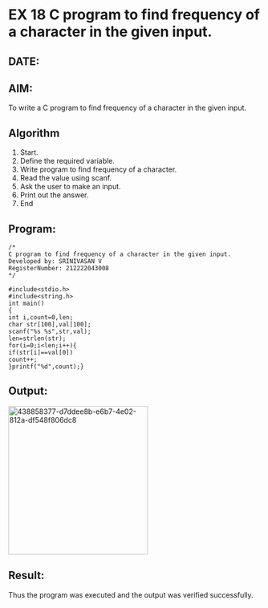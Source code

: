 # EX 18 C program to find frequency of a character in the given input.
## DATE:
## AIM:
To write a C program to find frequency of a character in the given input.

## Algorithm
1. Start.
2. Define the required variable.
3. Write program to find frequency of a character.
4. Read the value using scanf.
5.  Ask the user to make an input.
6.   Print out the answer.
7.   End

## Program:
```
/*
C program to find frequency of a character in the given input.
Developed by: SRINIVASAN V
RegisterNumber: 212222043008 
*/
```
```
#include<stdio.h> 
#include<string.h> 
int main()
{
int i,count=0,len;
char str[100],val[100]; 
scanf("%s %s",str,val); 
len=strlen(str); 
for(i=0;i<len;i++){
if(str[i]==val[0]) 
count++;
}printf("%d",count);}
```
## Output:

<img width="278" height="296" alt="438858377-d7ddee8b-e6b7-4e02-812a-df548f806dc8" src="https://github.com/user-attachments/assets/4913345c-0082-4c08-80ba-decf8cd65382" />


## Result:
Thus the program was executed and the output was verified successfully.
